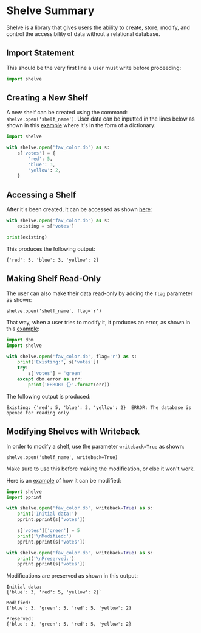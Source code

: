 # Shelve Summary

Shelve is a library that gives users the ability to create, store, modify, and
control the accessibility of data without a relational database.

## Import Statement

This should be the very first line a user must write before proceeding:

```python
import shelve
```

## Creating a New Shelf

A new shelf can be created using the command: `shelve.open('shelf_name')`. 
User data can be inputted in the lines below as shown in this [example](https://github.com/cybertraining-dsc/reu2022/blob/main/project/examples/shelve_instructions/shelve_create.py) where
it's in the form of a dictionary:

```python
import shelve

with shelve.open('fav_color.db') as s:
    s['votes'] = {
        'red': 5,
        'blue': 3,
        'yellow': 2,
    }
```

## Accessing a Shelf

After it's been created, it can be accessed as shown [here](https://github.com/cybertraining-dsc/reu2022/blob/main/project/examples/shelve_instructions/shelve_existing.py):
```python
with shelve.open('fav_color.db') as s:
    existing = s['votes']

print(existing)
```

This produces the following output:

`{'red': 5, 'blue': 3, 'yellow': 2}`

## Making Shelf Read-Only

The user can also make their data read-only by adding the `flag` parameter 
as shown:

`shelve.open('shelf_name', flag='r')`

That way, when a user tries to modify it, it produces an error, as shown in this
[example](https://github.com/cybertraining-dsc/reu2022/blob/main/project/examples/shelve_instructions/shelve_readonly.py):

```python
import dbm
import shelve

with shelve.open('fav_color.db', flag='r') as s:
    print('Existing:', s['votes'])
    try:
        s['votes'] = 'green'
    except dbm.error as err:
        print('ERROR: {}'.format(err))
```

The following output is produced:

`Existing: {'red': 5, 'blue': 3, 'yellow': 2} 
ERROR: The database is opened for reading only`

## Modifying Shelves with Writeback

In order to modify a shelf, use the parameter `writeback=True` as shown:

`shelve.open('shelf_name', writeback=True)`

Make sure to use this before making the modification, or else it won't work.

Here is an [example](https://github.com/cybertraining-dsc/reu2022/blob/main/project/examples/shelve_instructions/shelve_writeback.py)
of how it can be modified:

```python
import shelve
import pprint

with shelve.open('fav_color.db', writeback=True) as s:
    print('Initial data:')
    pprint.pprint(s['votes'])

    s['votes']['green'] = 5
    print('\nModified:')
    pprint.pprint(s['votes'])

with shelve.open('fav_color.db', writeback=True) as s:
    print('\nPreserved:')
    pprint.pprint(s['votes'])
```

Modifications are preserved as shown in this output:

```
Initial data:
{'blue': 3, 'red': 5, 'yellow': 2}`

Modified:
{'blue': 3, 'green': 5, 'red': 5, 'yellow': 2}

Preserved:
{'blue': 3, 'green': 5, 'red': 5, 'yellow': 2}
```



